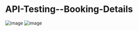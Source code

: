 # API-Testing--Booking-Details
![image](https://user-images.githubusercontent.com/113117762/194288597-93cda27a-7bfe-4a32-b994-25f089178c61.png)
![image](https://user-images.githubusercontent.com/113117762/194288921-93a33541-8841-4af3-8843-cb40b7253b6b.png)
